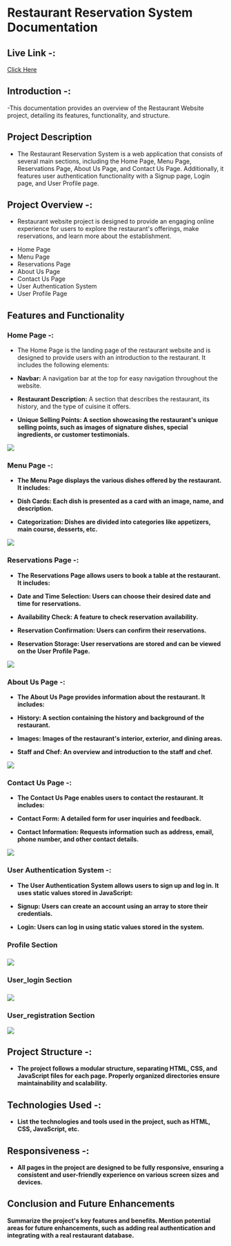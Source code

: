 # Restaurant Reservation System Documentation

## Live Link -: 

<a href="https://mrrushikesh.github.io/Rushikesh_Ingale_DOM_final_17th_Sep_2023/">Click Here</a>

## Introduction -: 

-This documentation provides an overview of the Restaurant Website project, detailing its features, functionality, and structure.

## Project Description

- The Restaurant Reservation System is a web application that consists of several main sections, including the Home Page, Menu Page, Reservations Page, About Us Page, and Contact Us Page. Additionally, it features user authentication functionality with a Signup page, Login page, and User Profile page.

## Project Overview -: 

- Restaurant website project is designed to provide an engaging online experience for users to explore the restaurant's offerings, make reservations, and learn more about the establishment.

<ul>
   <li>Home Page</li>
   <li>Menu Page</li>
   <li>Reservations Page</li>
   <li>About Us Page</li>
   <li>Contact Us Page</li>
   <li>User Authentication System</li>
   <li>User Profile Page</li>
</ul>

## Features and Functionality

### Home Page  -: 

- The Home Page is the landing page of the restaurant website and is designed to provide users with an introduction to the restaurant. It includes the following elements:

- <b>Navbar:</b> A navigation bar at the top for easy navigation throughout the website.
- <b>Restaurant Description:</b> A section that describes the restaurant, its history, and the type of cuisine it offers.
- <b>Unique Selling Points:<b> A section showcasing the restaurant's unique selling points, such as images of signature dishes, special ingredients, or customer testimonials.

<img src="./assets/screenshot/home.png">

### Menu Page -:

- The Menu Page displays the various dishes offered by the restaurant. It includes:

- <b>Dish Cards:</b> Each dish is presented as a card with an image, name, and description.
- <b>Categorization:</b> Dishes are divided into categories like appetizers, main course, desserts, etc.

<img src="./assets/screenshot/menu.png">


### Reservations Page -: 

- The Reservations Page allows users to book a table at the restaurant. It includes:

- <b>Date and Time Selection:</b> Users can choose their desired date and time for reservations.
- <b>Availability Check:</b> A feature to check reservation availability.
- <b>Reservation Confirmation:</b> Users can confirm their reservations.
- <b>Reservation Storage:</b> User reservations are stored and can be viewed on the User Profile Page.

<img src="./assets/screenshot/reservation.png">


### About Us Page -: 

- The About Us Page provides information about the restaurant. It includes:

- <b>History:</b> A section containing the history and background of the restaurant.
- <b>Images:</b> Images of the restaurant's interior, exterior, and dining areas.
- <b>Staff and Chef:</b> An overview and introduction to the staff and chef.

<img src="./assets/screenshot/about_us.png"> 

### Contact Us Page -:

- The Contact Us Page enables users to contact the restaurant. It includes:

- <b>Contact Form:</b> A detailed form for user inquiries and feedback.
- <b>Contact Information:</b> Requests information such as address, email, phone number, and other contact details.

<img src="./assets/screenshot/contact_us.png">

### User Authentication System -: 

- The User Authentication System allows users to sign up and log in. It uses static values stored in JavaScript:

- <b>Signup:</b> Users can create an account using an array to store their credentials.
- <b>Login:</b> Users can log in using static values stored in the system.

<h3>Profile Section<h3>
<img src="./assets/screenshot/profile.png">

<h3>User_login Section<h3>
<img src="./assets/screenshot/user_login.png">

<h3>User_registration Section</h3>
<img src="./assets/screenshot/user_reg.png">

## Project Structure -: 

- The project follows a modular structure, separating HTML, CSS, and JavaScript files for each page. Properly organized directories ensure maintainability and scalability.

## Technologies Used -: 

- List the technologies and tools used in the project, such as HTML, CSS, JavaScript, etc.

## Responsiveness -: 

- All pages in the project are designed to be fully responsive, ensuring a consistent and user-friendly experience on various screen sizes and devices.

## Conclusion and Future Enhancements

Summarize the project's key features and benefits. Mention potential areas for future enhancements, such as adding real authentication and integrating with a real restaurant database.
